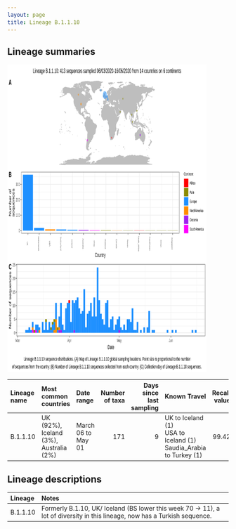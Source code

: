 ```yaml
---
layout: page
title: Lineage B.1.1.10
---
```




<h2> Lineage summaries</h2>

<img src="../assets/images/B.1.1.10.svg" alt="B.1.1.10 lineage summary figure" width="90%" height="700px" />


| Lineage name | Most common countries | Date range | Number of taxa |  Days since last sampling | Known Travel | Recall value |
|:-----|:-----|:-------|-------:|-------:|:---------|--------:|
| B.1.1.10 | UK (92%), Iceland (3%), Australia (2%) | March 06 to May 01 | 171 | 9 | UK to Iceland (1)<br/> USA to Iceland (1)<br/> Saudia_Arabia to Turkey (1)<br/> | 99.42 |

<h2>Lineage descriptions</h2>

| Lineage | Notes |
|:-----|:-----|
| B.1.1.10 | Formerly B.1.10, UK/ Iceland (BS lower this week 70 -> 11), a lot of diversity in this lineage, now has a Turkish sequence.  |

